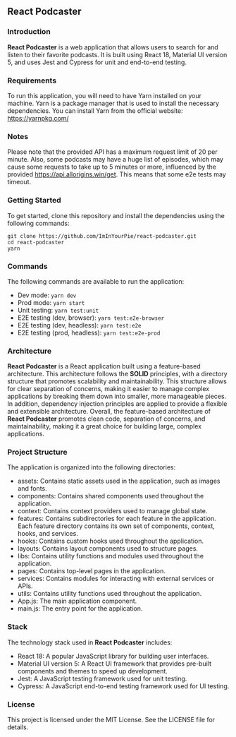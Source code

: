 ## React Podcaster

### Introduction

**React Podcaster** is a web application that allows users to search for and listen to their favorite podcasts. It is built using React 18, Material UI version 5, and uses Jest and Cypress for unit and end-to-end testing.

### Requirements

To run this application, you will need to have Yarn installed on your machine. Yarn is a package manager that is used to install the necessary dependencies. You can install Yarn from the official website: https://yarnpkg.com/

### Notes

Please note that the provided API has a maximum request limit of 20 per minute. Also, some podcasts may have a huge list of episodes, which may cause some requests to take up to 5 minutes or more, influenced by the provided https://api.allorigins.win/get. This means that some e2e tests may timeout.

### Getting Started

To get started, clone this repository and install the dependencies using the following commands:

```
git clone https://github.com/ImInYourPie/react-podcaster.git
cd react-podcaster
yarn
```

### Commands

The following commands are available to run the application:

- Dev mode: `yarn dev`
- Prod mode: `yarn start`
- Unit testing: `yarn test:unit`
- E2E testing (dev, browser): `yarn test:e2e-browser`
- E2E testing (dev, headless): `yarn test:e2e`
- E2E testing (prod, headless): `yarn test:e2e-prod`

### Architecture

**React Podcaster** is a React application built using a feature-based architecture. This architecture follows the **SOLID** principles, with a directory structure that promotes scalability and maintainability.
This structure allows for clear separation of concerns, making it easier to manage complex applications by breaking them down into smaller, more manageable pieces. In addition, dependency injection principles are applied to provide a flexible and extensible architecture.
Overall, the feature-based architecture of **React Podcaster** promotes clean code, separation of concerns, and maintainability, making it a great choice for building large, complex applications.

### Project Structure

The application is organized into the following directories:

- assets: Contains static assets used in the application, such as images and fonts.
- components: Contains shared components used throughout the application.
- context: Contains context providers used to manage global state.
- features: Contains subdirectories for each feature in the application. Each feature directory contains its own set of components, context, hooks, and services.
- hooks: Contains custom hooks used throughout the application.
- layouts: Contains layout components used to structure pages.
- libs: Contains utility functions and modules used throughout the application.
- pages: Contains top-level pages in the application.
- services: Contains modules for interacting with external services or APIs.
- utils: Contains utility functions used throughout the application.
- App.js: The main application component.
- main.js: The entry point for the application.

### Stack

The technology stack used in **React Podcaster** includes:

- React 18: A popular JavaScript library for building user interfaces.
- Material UI version 5: A React UI framework that provides pre-built components and themes to speed up development.
- Jest: A JavaScript testing framework used for unit testing.
- Cypress: A JavaScript end-to-end testing framework used for UI testing.

### License

This project is licensed under the MIT License. See the LICENSE file for details.
